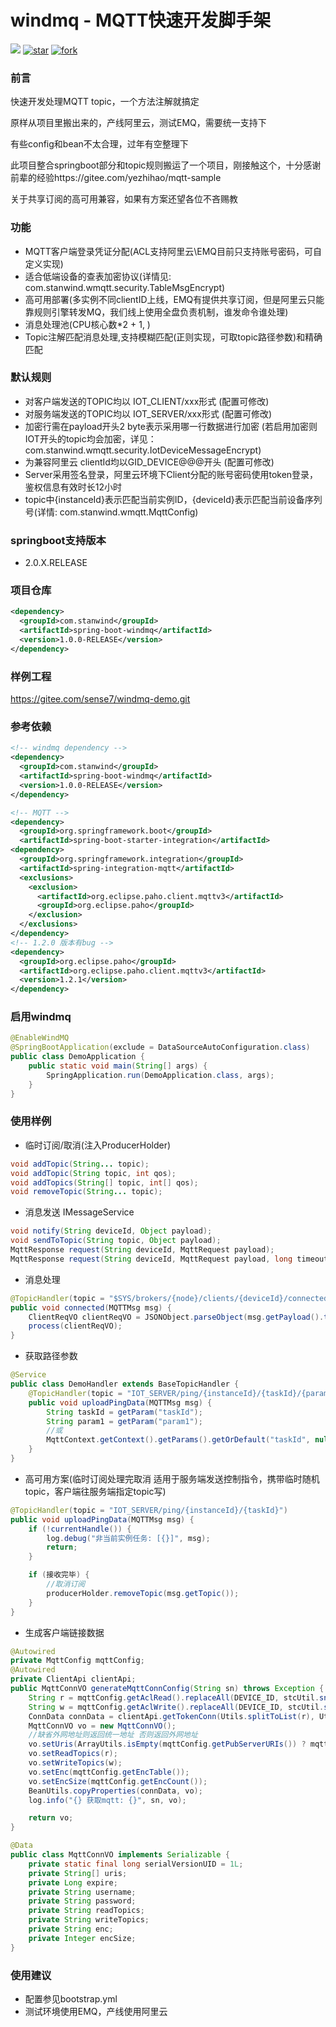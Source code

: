# windmq - MQTT快速开发脚手架
<a href="https://gitee.com/sense7/windmq/blob/master/LICENSE"><img src="https://img.shields.io/badge/license-Apache%202-blue" /></a>
<a href='https://gitee.com/sense7/windmq/stargazers'><img src='https://gitee.com/sense7/windmq/badge/star.svg?theme=dark' alt='star'></img></a>
<a href='https://gitee.com/sense7/windmq/members'><img src='https://gitee.com/sense7/windmq/badge/fork.svg?theme=dark' alt='fork'></img></a>

### 前言
快速开发处理MQTT topic，一个方法注解就搞定

原样从项目里搬出来的，产线阿里云，测试EMQ，需要统一支持下

有些config和bean不太合理，过年有空整理下

此项目整合springboot部分和topic规则搬运了一个项目，刚接触这个，十分感谢前辈的经验https://gitee.com/yezhihao/mqtt-sample

关于共享订阅的高可用兼容，如果有方案还望各位不吝赐教

### 功能
- MQTT客户端登录凭证分配(ACL支持阿里云\EMQ目前只支持账号密码，可自定义实现)
- 适合低端设备的查表加密协议(详情见: com.stanwind.wmqtt.security.TableMsgEncrypt)
- 高可用部署(多实例不同clientID上线，EMQ有提供共享订阅，但是阿里云只能靠规则引擎转发MQ，我们线上使用全盘负责机制，谁发命令谁处理)
- 消息处理池(CPU核心数*2 + 1, )
- Topic注解匹配消息处理,支持模糊匹配(正则实现，可取topic路径参数)和精确匹配

### 默认规则
- 对客户端发送的TOPIC均以 IOT_CLIENT/xxx形式 (配置可修改)
- 对服务端发送的TOPIC均以 IOT_SERVER/xxx形式 (配置可修改)
- 加密行需在payload开头2 byte表示采用哪一行数据进行加密 (若启用加密则IOT开头的topic均会加密，详见：com.stanwind.wmqtt.security.IotDeviceMessageEncrypt)
- 为兼容阿里云 clientId均以GID_DEVICE@@@开头 (配置可修改)
- Server采用签名登录，阿里云环境下Client分配的账号密码使用token登录，鉴权信息有效时长12小时
- topic中{instanceId}表示匹配当前实例ID，{deviceId}表示匹配当前设备序列号(详情: com.stanwind.wmqtt.MqttConfig)

### springboot支持版本
- 2.0.X.RELEASE

### 项目仓库
```xml
<dependency>
  <groupId>com.stanwind</groupId>
  <artifactId>spring-boot-windmq</artifactId>
  <version>1.0.0-RELEASE</version>
</dependency>
```

### 样例工程
https://gitee.com/sense7/windmq-demo.git

### 参考依赖
```xml
<!-- windmq dependency -->
<dependency>
  <groupId>com.stanwind</groupId>
  <artifactId>spring-boot-windmq</artifactId>
  <version>1.0.0-RELEASE</version>
</dependency>

<!-- MQTT -->
<dependency>
  <groupId>org.springframework.boot</groupId>
  <artifactId>spring-boot-starter-integration</artifactId>
<dependency>
  <groupId>org.springframework.integration</groupId>
  <artifactId>spring-integration-mqtt</artifactId>
  <exclusions>
    <exclusion>
      <artifactId>org.eclipse.paho.client.mqttv3</artifactId>
      <groupId>org.eclipse.paho</groupId>
    </exclusion>
  </exclusions>
</dependency>
<!-- 1.2.0 版本有bug -->
<dependency>
  <groupId>org.eclipse.paho</groupId>
  <artifactId>org.eclipse.paho.client.mqttv3</artifactId>
  <version>1.2.1</version>
</dependency>
```

### 启用windmq
```java
@EnableWindMQ
@SpringBootApplication(exclude = DataSourceAutoConfiguration.class)
public class DemoApplication {
    public static void main(String[] args) {
        SpringApplication.run(DemoApplication.class, args);
    }
}
```

### 使用样例
- 临时订阅/取消(注入ProducerHolder)
```java
void addTopic(String... topic);
void addTopic(String topic, int qos);
void addTopics(String[] topic, int[] qos);
void removeTopic(String... topic);
```

- 消息发送 IMessageService
```java
void notify(String deviceId, Object payload);
void sendToTopic(String topic, Object payload);
MqttResponse request(String deviceId, MqttRequest payload);
MqttResponse request(String deviceId, MqttRequest payload, long timeout);
```

- 消息处理
```java
@TopicHandler(topic = "$SYS/brokers/{node}/clients/{deviceId}/connected")
public void connected(MQTTMsg msg) {
    ClientReqVO clientReqVO = JSONObject.parseObject(msg.getPayload().toString(), ClientReqVO.class);
    process(clientReqVO);
}
```

- 获取路径参数
```java
@Service
public class DemoHandler extends BaseTopicHandler {
    @TopicHandler(topic = "IOT_SERVER/ping/{instanceId}/{taskId}/{param1}")
    public void uploadPingData(MQTTMsg msg) {
        String taskId = getParam("taskId");
        String param1 = getParam("param1");
        //或
        MqttContext.getContext().getParams().getOrDefault("taskId", null);
    }
}
```

- 高可用方案(临时订阅处理完取消 适用于服务端发送控制指令，携带临时随机topic，客户端往服务端指定topic写)
```java
@TopicHandler(topic = "IOT_SERVER/ping/{instanceId}/{taskId}")
public void uploadPingData(MQTTMsg msg) {
    if (!currentHandle()) {
        log.debug("非当前实例任务: [{}]", msg);
        return;
    }

    if (接收完毕) {
        //取消订阅
        producerHolder.removeTopic(msg.getTopic());
    }
}
```

- 生成客户端链接数据
```java
@Autowired
private MqttConfig mqttConfig;
@Autowired
private ClientApi clientApi;
public MqttConnVO generateMqttConnConfig(String sn) throws Exception {
    String r = mqttConfig.getAclRead().replaceAll(DEVICE_ID, stcUtil.sn2cli(sn));
    String w = mqttConfig.getAclWrite().replaceAll(DEVICE_ID, stcUtil.sn2cli(sn));
    ConnData connData = clientApi.getTokenConn(Utils.splitToList(r), Utils.splitToList(w));
    MqttConnVO vo = new MqttConnVO();
    //缺省外网地址则返回统一地址 否则返回外网地址
    vo.setUris(ArrayUtils.isEmpty(mqttConfig.getPubServerURIs()) ? mqttConfig.getServerURIs() : mqttConfig.getPubServerURIs());
    vo.setReadTopics(r);
    vo.setWriteTopics(w);
    vo.setEnc(mqttConfig.getEncTable());
    vo.setEncSize(mqttConfig.getEncCount());
    BeanUtils.copyProperties(connData, vo);
    log.info("{} 获取mqtt: {}", sn, vo);

    return vo;
}

@Data
public class MqttConnVO implements Serializable {
    private static final long serialVersionUID = 1L;
    private String[] uris;
    private Long expire;
    private String username;
    private String password;
    private String readTopics;
    private String writeTopics;
    private String enc;
    private Integer encSize;
}
```

### 使用建议
- 配置参见bootstrap.yml
- 测试环境使用EMQ，产线使用阿里云

